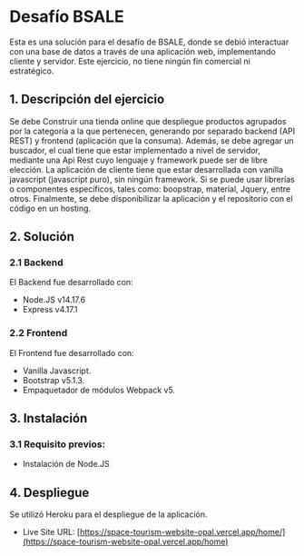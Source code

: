 # Desafío BSALE

Esta es una solución para el desafío de BSALE, donde se debió interactuar con una base de datos a través de una aplicación web, implementando cliente y servidor.
Este ejercicio, no tiene ningún fin comercial ni estratégico.

## 1. Descripción del ejercicio
Se debe Construir una tienda online que despliegue productos agrupados por la categoría a la que pertenecen, generando por separado backend (API REST) y frontend
(aplicación que la consuma).
Además, se debe agregar un buscador, el cual tiene que estar implementado a nivel de servidor, mediante una Api Rest cuyo lenguaje y framework puede ser de libre 
elección.
La aplicación de cliente tiene que estar desarrollada con vanilla javascript (javascript puro), sin ningún framework. Si se puede usar librerías o componentes específicos, tales como: boopstrap, material, Jquery, entre otros.
Finalmente, se debe disponibilizar la aplicación y el repositorio con el código en un hosting.


## 2. Solución

### 2.1 Backend
El Backend fue desarrollado con:
- Node.JS v14.17.6
- Express v4.17.1

### 2.2 Frontend
El Frontend fue desarrollado con:
- Vanilla Javascript.
- Bootstrap v5.1.3.
- Empaquetador de módulos Webpack v5.

## 3. Instalación

### 3.1 Requisito previos:
- Instalación de Node.JS

## 4. Despliegue
Se utilizó Heroku para el despliegue de la aplicación.
- Live Site URL: [https://space-tourism-website-opal.vercel.app/home/](https://space-tourism-website-opal.vercel.app/home)
